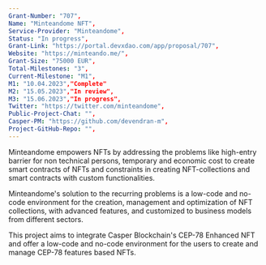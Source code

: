 ```yaml
---
Grant-Number: "707",
Name: "Minteandome NFT",
Service-Provider: "Minteandome",
Status: "In progress",
Grant-Link: "https://portal.devxdao.com/app/proposal/707",
Website: "https://minteando.me/",
Grant-Size: "75000 EUR",
Total-Milestones: "3",
Current-Milestone: "M1",
M1: "10.04.2023","Complete"
M2: "15.05.2023","In review",
M3: "15.06.2023","In progress",
Twitter: "https://twitter.com/minteandome",
Public-Project-Chat: "",
Casper-PM: "https://github.com/devendran-m",
Project-GitHub-Repo: "",
---
```

<!--lang:en--> 
Minteandome empowers NFTs by addressing the problems like high-entry barrier for non technical persons, temporary and economic cost to create smart contracts of NFTs and constraints in creating NFT-collections and smart contracts with custom functionalities.

Minteandome's solution to the recurring problems is a low-code and no-code environment for the creation, management and optimization of NFT collections, with advanced features, and customized to business models from different sectors.

This project aims to integrate Casper Blockchain's CEP-78 Enhanced NFT and offer a low-code and no-code environment for the users to create and manage CEP-78 features based NFTs.
<!--lang:es--] 
Minteandome empodera a los NFT al abordar problemas como la barrera de entrada alta para personas no técnicas, el costo temporal y económico para crear contratos inteligentes de NFT y las limitaciones en la creación de colecciones de NFT y contratos inteligentes con funcionalidades personalizadas. 

La solución de Minteandome a los problemas recurrentes es un bajo -entorno de código y no código para la creación, gestión y optimización de colecciones NFT, con funciones avanzadas y personalizado para modelos de negocio de diferentes sectores. 

Este proyecto tiene como objetivo integrar el NFT mejorado CEP-78 de Casper Blockchain y ofrecer un código bajo y Entorno sin código para que los usuarios creen y administren NFT basados ​​en características de CEP-78. 
<!--lang:de--] 
Minteandome stärkt NFTs, indem es Probleme wie hohe Eintrittsbarrieren für technisch nicht versierte Personen, temporäre und wirtschaftliche Kosten für die Erstellung intelligenter NFT-Verträge und Einschränkungen bei der Erstellung von NFT-Sammlungen und intelligenten Verträgen mit benutzerdefinierten Funktionen angeht. 

Minteandomes Lösung für die wiederkehrenden Probleme ist niedrig -Code- und No-Code-Umgebung für die Erstellung, Verwaltung und Optimierung von NFT-Sammlungen, mit erweiterten Funktionen und angepasst an Geschäftsmodelle aus verschiedenen Sektoren. 

Dieses Projekt zielt darauf ab, den CEP-78 Enhanced NFT von Casper Blockchain zu integrieren und eine Low-Code- und No-Code-Umgebung für Benutzer zum Erstellen und Verwalten von NFTs auf Basis von CEP-78-Funktionen.
<!--lang:fr--] 
Minteandome habilite les NFT en résolvant les problèmes tels que la barrière d'entrée élevée pour les personnes non techniques, le coût temporaire et économique pour créer des contrats intelligents de NFT et les contraintes dans la création de collections NFT et de contrats intelligents avec des fonctionnalités personnalisées. 

La solution de Minteandome aux problèmes récurrents est un faible -environnement codé et no-code pour la création, la gestion et l'optimisation des collections NFT, avec des fonctionnalités avancées et adaptées aux modèles commerciaux de différents secteurs.

Ce projet vise à intégrer le CEP-78 Enhanced NFT de Casper Blockchain et à offrir un low-code et environnement sans code permettant aux utilisateurs de créer et de gérer des NFT basés sur les fonctionnalités CEP-78.
<!--lang:pl--] 
Minteandome wzmacnia NFT, rozwiązując problemy, takie jak wysoka bariera wejścia dla osób nietechnicznych, tymczasowe i ekonomiczne koszty tworzenia inteligentnych kontraktów NFT oraz ograniczenia w tworzeniu kolekcji NFT i inteligentnych kontraktów z niestandardowymi funkcjami. 

Rozwiązanie Minteandome dla powtarzających się problemów jest niskie -kodowane i niekodowane środowisko do tworzenia, zarządzania i optymalizacji kolekcji NFT, z zaawansowanymi funkcjami i dostosowanymi do modeli biznesowych z różnych sektorów. 

Ten projekt ma na celu integrację CEP-78 Enhanced NFT firmy Casper Blockchain i zaoferowanie niskokodowego i środowisko bez kodu dla użytkowników do tworzenia NFT opartych na funkcjach CEP-78 i zarządzania nimi.
<!--lang:uk--] 
Minteandome розширює можливості NFT, вирішуючи такі проблеми, як високий бар’єр входу для нетехнічних спеціалістів, тимчасові та економічні витрати на створення смарт-контрактів NFT і обмеження у створенні NFT-колекцій і смарт-контрактів із спеціальними функціями. 

Рішення Minteandome для повторюваних проблем є низьким. -кодове та безкодове середовище для створення, керування й оптимізації колекцій NFT із розширеними функціями та адаптованим до бізнес-моделей із різних секторів. 

Цей проект має на меті інтегрувати CEP-78 Enhanced NFT від Casper Blockchain і запропонувати низький код і середовище без коду для створення та керування NFT на основі функцій CEP-78
[!--lang:*-->  
